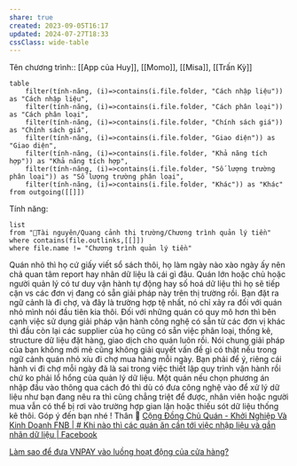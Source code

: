 ```yaml
---
share: true
created: 2023-09-05T16:17
updated: 2024-07-27T18:33
cssClass: wide-table
---
```

Tên chương trình:: [[App của Huy]], [[Momo]], [[Misa]], [[Trấn Kỳ]]

```dataview
table 
	filter(tính-năng, (i)=>contains(i.file.folder, "Cách nhập liệu")) as "Cách nhập liệu",
	filter(tính-năng, (i)=>contains(i.file.folder, "Cách phân loại")) as "Cách phân loại",
	filter(tính-năng, (i)=>contains(i.file.folder, "Chính sách giá")) as "Chính sách giá",
	filter(tính-năng, (i)=>contains(i.file.folder, "Giao diện")) as "Giao diện",
	filter(tính-năng, (i)=>contains(i.file.folder, "Khả năng tích hợp")) as "Khả năng tích hợp",
	filter(tính-năng, (i)=>contains(i.file.folder, "Số lượng trường phân loại")) as "Số lượng trường phân loại",
	filter(tính-năng, (i)=>contains(i.file.folder, "Khác")) as "Khác"
from outgoing([[]])
```

Tính năng:
```dataview
list
from "📜Tài nguyên/Quang cảnh thị trường/Chương trình quản lý tiền" 
where contains(file.outlinks,[[]])
where file.name != "Chương trình quản lý tiền" 
```

Quán nhỏ thì họ cứ giấy viết sổ sách thôi, họ làm ngày nào xào ngày ấy nên chả quan tâm report hay nhãn dữ liệu là cái gì đâu. Quán lớn hoặc chủ hoặc người quản lý có tư duy vận hành tự động hay số hoá dữ liệu thì họ sẽ tiếp cận vs các đơn vị đang có sẵn giải pháp này trên thị trường rồi. Bạn đặt ra ngữ cảnh là đi chợ, và đây là trường hợp tệ nhất, nó chỉ xảy ra đối với quán nhỏ mình nói đầu tiên kia thôi. Đối với những quán có quy mô hơn thì bên cạnh việc sử dụng giải pháp vận hành công nghệ có sẵn từ các đơn vị khác thì đầu còn lại các supplier của họ cũng có sẵn việc phân loại, thống kê, structure dữ liệu đặt hàng, giao dịch cho quán luôn rồi. Nói chung giải pháp của bạn không mới mẻ cũng không giải quyết vấn đề gì có thật nếu trong ngữ cảnh quán nhỏ xíu đi chợ mua hàng mỗi ngày. Bạn phải để ý, riêng cái hành vi đi chợ mỗi ngày đã là sai trong việc thiết lập quy trình vận hành rồi chứ ko phải lổ hổng của quản lý dữ liệu. Một quán nếu chọn phương án nhập đầu vào thông qua cách đó thì dù có đưa công nghệ vào để xử lý dữ liệu như bạn đang nêu ra thì cũng chẳng triệt để được, nhân viên hoặc người mua vẫn có thể bị rơi vào trường hợp gian lận hoặc thiếu sót dữ liệu thống kê thôi. Góp ý đến bạn nhé ! Thân 👻
[Cộng Đồng Chủ Quán - Khởi Nghiệp Và Kinh Doanh FNB | # Khi nào thì các quán ăn cần tới việc nhập liệu và gắn nhãn dữ liệu | Facebook](https://www.facebook.com/groups/chuquankinhdoanhfnb/posts/1732944450524967/)

[Làm sao để đưa VNPAY vào luồng hoạt động của cửa hàng?](https://slide.quảcầu.cc/Đáp%20ứng%20nhu%20cầu%20doanh%20nghiệp/VNPAY.html?utm_source=Vault+B+Tồn+tại+trong+thế+giới+tư+bản+(Tài+nguyên)&utm_medium=Vault&utm_campaign=&utm_content=Tài+nguyên+hỗ+trợ%2FQuang+cảnh+thị+trường%2FChương+trình+quản+lý+tiền%2F4+Loại+chương+trình%2FChương+trình+phân+loại+dữ+liệu+tự+động.md&utm_term=) 
